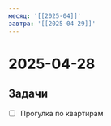 ```yaml
---
месяц: '[[2025-04]]'
завтра: '[[2025-04-29]]'
---
```


# 2025-04-28

## Задачи

 - [ ] Прогулка по квартирам
